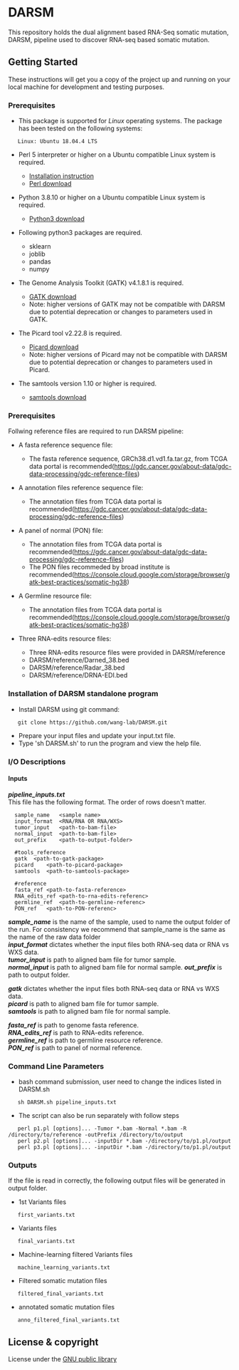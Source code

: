# DARSM
This repository holds the dual alignment based RNA-Seq somatic mutation, DARSM, pipeline used to discover RNA-seq based somatic mutation.


## Getting Started

These instructions will get you a copy of the project up and running on your local machine for development and testing purposes.

### Prerequisites

* This package is supported for *Linux* operating systems.  The package has been tested on the following systems:
```
   Linux: Ubuntu 18.04.4 LTS
```
* Perl 5 interpreter or higher on a Ubuntu compatible Linux system is required.
   * [Installation instruction](https://learn.perl.org/installing/)
   * [Perl download](https://www.perl.org/get.html)
   
* Python 3.8.10 or higher on a Ubuntu compatible Linux system is required.   
   * [Python3 download](https://www.python.org/downloads/)
   
* Following python3 packages are required.
   * sklearn
   * joblib
   * pandas
   * numpy
   
* The Genome Analysis Toolkit (GATK) v4.1.8.1 is required.
   * [GATK download](https://github.com/broadinstitute/gatk/releases)
   * Note: higher versions of GATK may not be compatible with DARSM due to potential deprecation or changes to parameters used in GATK.
   
* The Picard tool v2.22.8 is required.
   * [Picard download](https://github.com/broadinstitute/picard/releases)
   * Note: higher versions of Picard may not be compatible with DARSM due to potential deprecation or changes to parameters used in Picard.
   
* The samtools version 1.10 or higher is required.
   * [samtools download](https://github.com/samtools/samtools)
   
   
### Prerequisites

Follwing reference files are required to run DARSM pipeline:

* A fasta reference sequence file:
	* The fasta reference sequence, GRCh38.d1.vd1.fa.tar.gz, from TCGA data portal is recommended(https://gdc.cancer.gov/about-data/gdc-data-processing/gdc-reference-files)
	
* A annotation files reference sequence file:
	* The annotation files from TCGA data portal is recommended(https://gdc.cancer.gov/about-data/gdc-data-processing/gdc-reference-files)
	
* A panel of normal (PON) file:
	* The annotation files from TCGA data portal is recommended(https://gdc.cancer.gov/about-data/gdc-data-processing/gdc-reference-files)
	* The PON files recommeded by broad institute is recommended(https://console.cloud.google.com/storage/browser/gatk-best-practices/somatic-hg38)
	
* A Germline resource file:
	* The annotation files from TCGA data portal is recommended(https://console.cloud.google.com/storage/browser/gatk-best-practices/somatic-hg38)

* Three RNA-edits resource files:
	* Three RNA-edits resource files were provided in DARSM/reference
	* DARSM/reference/Darned_38.bed
	* DARSM/reference/Radar_38.bed
	* DARSM/reference/DRNA-EDI.bed
	
### Installation of DARSM standalone program

* Install DARSM using git command:
```
   git clone https://github.com/wang-lab/DARSM.git   
```
* Prepare your input files and update your input.txt file.
* Type 'sh DARSM.sh' to run the program and view the help file.

### I/O Descriptions  
#### Inputs  
***pipeline_inputs.txt***  
This file has the following format. The order of rows doesn't matter.  

```
  sample_name	<sample name>
  input_format	<RNA/RNA OR RNA/WXS>
  tumor_input	<path-to-bam-file>
  normal_input	<path-to-bam-file>
  out_prefix	<path-to-output-folder>
  
  #tools_reference
  gatk	<path-to-gatk-package>
  picard	<path-to-picard-package>
  samtools	<path-to-samtools-package>
  
  #reference
  fasta_ref	<path-to-fasta-reference>
  RNA_edits_ref	<path-to-rna-edits-referenc>
  germline_ref	<path-to-germline-referenc>
  PON_ref	<path-to-PON-referenc>
```  
***sample_name*** is the name of the sample, used to name the output folder of the run. For consistency we recommend that sample_name is the same as the name of the raw data folder  
***input_format*** dictates whether the input files both RNA-seq data or RNA vs WXS data.  
***tumor_input*** is path to aligned bam file for tumor sample.  
***normal_input*** is path to aligned bam file for normal sample. 
***out_prefix*** is path to output folder. 

***gatk*** dictates whether the input files both RNA-seq data or RNA vs WXS data.  
***picard*** is path to aligned bam file for tumor sample.  
***samtools*** is path to aligned bam file for normal sample. 

***fasta_ref*** is path to genome fasta reference.  
***RNA_edits_ref*** is path to RNA-edits reference.  
***germline_ref*** is path to germline resource reference.  
***PON_ref*** is path to panel of normal reference.  

### Command Line Parameters

* bash command submission, user need to change the indices listed in DARSM.sh   
   
```
   sh DARSM.sh pipeline_inputs.txt
```

* The script can also be run separately with follow steps
  
```
   perl p1.pl [options]... -Tumor *.bam -Normal *.bam -R /directory/to/reference -outPrefix /directory/to/output
   perl p2.pl [options]... -inputDir *.bam -/directory/to/p1.pl/output
   perl p3.pl [options]... -inputDir *.bam -/directory/to/p1.pl/output
```

### Outputs

If the file is read in correctly, the following output files will be generated in output folder.
* 1st Variants files
```
   first_variants.txt
```
* Variants files
```
   final_variants.txt
```
* Machine-learning filtered Variants files
```
   machine_learning_variants.txt
```
* Filtered somatic mutation files
```
   filtered_final_variants.txt
```
* annotated somatic mutation files
```
   anno_filtered_final_variants.txt
```
## License & copyright

License under the [GNU public library](LICENSE)